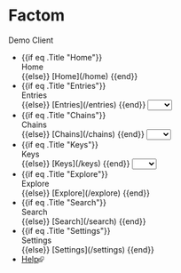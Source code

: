 # Factom

Demo Client

  * {{if eq .Title "Home"}}
      <div>Home</div>
    {{else}}
      [Home](/home)
    {{end}}
  * {{if eq .Title "Entries"}}
      <div>Entries</div>
    {{else}}
      [Entries](/entries)
    {{end}}
    <select id="entry_select" data-entry-id="{{unnil .EntryID -1}}" onchange="window.location='/entries/'+this.item(this.selectedIndex).innerHTML">
      <option selected></option>
      {{range activeEntryIDs}}<option>{{.}}</option>{{end}}
      <option>+</option>
    </select>
  * {{if eq .Title "Chains"}}
      <div>Chains</div>
    {{else}}
      [Chains](/chains)
    {{end}}
    <select id="key_select" data-key-id="{{unnil .KeyID -1}}" onchange="window.location='/chains/'+this.item(this.selectedIndex).innerHTML">
      <option selected></option>
      {{range keyIDs}}<option>{{.}}</option>{{end}}
      <option>+</option>
    </select>
  * {{if eq .Title "Keys"}}
      <div>Keys</div>
    {{else}}
      [Keys](/keys)
    {{end}}
    <select id="key_select" data-key-id="{{unnil .KeyID -1}}" onchange="window.location='/keys/'+this.item(this.selectedIndex).innerHTML">
      <option selected></option>
      {{range keyIDs}}<option>{{.}}</option>{{end}}
      <option>+</option>
    </select>
  * {{if eq .Title "Explore"}}
      <div>Explore</div>
    {{else}}
      [Explore](/explore)
    {{end}}
  * {{if eq .Title "Search"}}
      <div>Search</div>
    {{else}}
      [Search](/search)
    {{end}}
  * {{if eq .Title "Settings"}}
      <div>Settings</div>
    {{else}}
      [Settings](/settings)
    {{end}}
  * [Help](http://client.notarychains.com/help)<svg xmlns="http://www.w3.org/2000/svg" width="10" height="10"><g transform="translate(-826.429 -698.791)"><rect width="5.982" height="5.982" x="826.929" y="702.309" fill="#ccc" stroke="#666"></rect><g><path d="M831.194 698.791h5.234v5.391l-1.571 1.545-1.31-1.31-2.725 2.725-2.689-2.689 2.808-2.808-1.311-1.311z" fill="#777"></path><path d="M835.424 699.795l.022 4.885-1.817-1.817-2.881 2.881-1.228-1.228 2.881-2.881-1.851-1.851z" fill="#eee"></path></g></g></svg>
